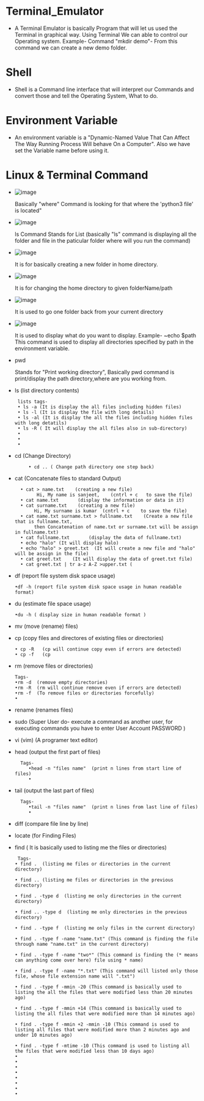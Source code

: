 #  Terminal_Emulator
 - A Terminal Emulator is basically Program that will let us used the Terminal in graphical way. Using Terminal We can able to control our Operating system.
 Example- Command "mkdir demo"- From this command we can create a new demo folder.  
#  Shell
 - Shell is a Command line interface that will interpret our Commands and convert those and tell the Operating System, What to do.

#  Environment Variable
  - An environment variable is a "Dynamic-Named Value That Can Affect The Way Running Process Will behave On a Computer". Also we have set the Variable name before using it.

#  Linux & Terminal Command
 -  ![image](https://user-images.githubusercontent.com/89514486/156747336-bfda4884-e39d-4e4f-bed9-6069b6919ae6.png)
           
      Basically "where" Command is looking for that where the 'python3 file' is located"
 - ![image](https://user-images.githubusercontent.com/89514486/156747456-0759f75f-9153-42e5-a3de-1f6e17dec6c3.png)
           
      ls Command Stands for List (basically "ls" command is displaying all the folder and file in the paticular folder where will you run the command)
      
 - ![image](https://user-images.githubusercontent.com/89514486/156866629-9b80e303-9dd2-4cbe-bcec-2ad3a00b80af.png)
 
    It is for basically creating a new folder in home directory.
    
 - ![image](https://user-images.githubusercontent.com/89514486/156866670-2846c437-d8bd-4453-93fc-d2a2ed6d08d9.png)
 
    It is for changing the home directory to given folderName/path
 - ![image](https://user-images.githubusercontent.com/89514486/156866700-9bdf11b0-2d1a-4456-b018-ff08da1944e3.png)
 
    It is used to go one folder back from your current directory
 - ![image](https://user-images.githubusercontent.com/89514486/156867236-bdbdd37a-dd3e-42f8-8cf3-2cc338a8dc59.png)
 
    It is used to display what do you want to display.
    Example- ~echo $path
              This command is used to display all directories specified by path in the environment variable.
              
  - pwd
   
    Stands for "Print working directory", Basically pwd command is print/display the path directory,where are you working from.
 
 - ls (list directory contents)
    
        lists tags-
        • ls -a (It is display the all files including hidden files)
        • ls -l (It is display the file with long details)
        • ls -al (It is display the all the files including hidden files with long detatils)
        • ls -R ( It will display the all files also in sub-directory)
        •
        •
        • 
    
 - cd       (Change Directory)
              
            • cd .. ( Change path directory one step back)
             
 
 - cat     (Concatenate files to standard Output)
             
         • cat > name.txt    (creating a new file)
               Hi, My name is sanjeet,    (cntrl + c   to save the file)
         • cat name.txt       (display the information or data in it)
         • cat surname.txt    (creating a new file)
              Hi, My surname is kumar  (cntrl + c    to save the file)
         • cat name.txt surname.txt > fullname.txt    (Create a new file that is fullname.txt, 
              then Concatenation of name.txt or surname.txt will be assign in fullname.txt)
         • cat fullname.txt       (display the data of fullname.txt)
         • echo "halo" (It will display halo)
         • echo "halo" > greet.txt  (It will create a new file and "halo" will be assign in the file)
         • cat greet.txt    (It will display the data of greet.txt file)
         • cat greet.txt | tr a-z A-Z >upper.txt (
         
- df      (report file system disk space usage)

      •df -h (report file system disk space usage in human readable format)
- du      (estimate file space usage)
     
      •du -h ( display size in human readable format )
     
      
- mv      (move (rename) files)
- cp      (copy files and directores of existing files or directories)

      • cp -R   (cp will continue copy even if errors are detected)
      • cp -f   (cp      
- rm      (remove files or directories)
           
      Tags-
      •rm -d  (remove empty directories)
      •rm -R  (rm will continue remove even if errors are detected)
      •rm -f  (To remove files or directories forcefully)
      •
- rename  (renames files)
- sudo    (Super User do- execute a command as another user, for executing commands you have to enter User Account PASSWORD )
- vi (vim) (A programer text editor)
- head (output the first part of files)
  
        Tags-
           •head -n "files name"  (print n lines from start line of files)
           •
- tail (output the last part of files)
         
        Tags-
           •tail -n "files name"  (print n lines from last line of files)
           •
- diff (compare file line by line)
- locate (for Finding Files)
- find ( It is basically used to listing me the files or directories)

       Tags-
      • find .  (listing me files or directories in the current directory)

      • find .. (listing me files or directories in the previous directory)

      • find . -type d  (listing me only directories in the current directory)

      • find .. -type d  (listing me only directories in the previous directory)

      • find . -type f  (listing me only files in the current directory)

      • find . -type f -name "name.txt" (This command is finding the file through name "name.txt" in the current directory)

      • find . -type f -name "two*" (This command is finding the (* means can anything come over here) file using * name)

      • find . -type f -name "*.txt" (This command will listed only those file, whose file extension name will ".txt")

      • find . -type f -mmin -20 (This command is basically used to listing the all the files that were modified less than 20 minutes ago)

      • find . -type f -mmin +14 (This command is basically used to listing the all files that were modified more than 14 minutes ago)

      • find . -type f -mmin +2 -mmin -10 (This command is used to listing all files that were modified more than 2 minutes ago and under 10 minutes ago) 

      • find . -type f -mtime -10 (This command is used to listing all the files that were modified less than 10 days ago)
      •
      •
      •
      •
      •
      •
      •
      •
